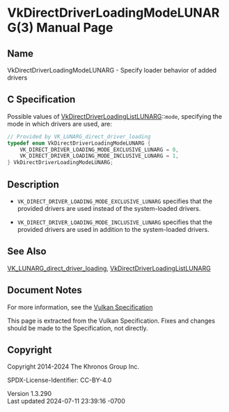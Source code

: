 # VkDirectDriverLoadingModeLUNARG(3) Manual Page

## Name

VkDirectDriverLoadingModeLUNARG - Specify loader behavior of added
drivers



## <a href="#_c_specification" class="anchor"></a>C Specification

Possible values of
[VkDirectDriverLoadingListLUNARG](https://registry.khronos.org/vulkan/specs/1.3-extensions/man/html/VkDirectDriverLoadingListLUNARG.html)::`mode`,
specifying the mode in which drivers are used, are:

``` c
// Provided by VK_LUNARG_direct_driver_loading
typedef enum VkDirectDriverLoadingModeLUNARG {
    VK_DIRECT_DRIVER_LOADING_MODE_EXCLUSIVE_LUNARG = 0,
    VK_DIRECT_DRIVER_LOADING_MODE_INCLUSIVE_LUNARG = 1,
} VkDirectDriverLoadingModeLUNARG;
```

## <a href="#_description" class="anchor"></a>Description

- `VK_DIRECT_DRIVER_LOADING_MODE_EXCLUSIVE_LUNARG` specifies that the
  provided drivers are used instead of the system-loaded drivers.

- `VK_DIRECT_DRIVER_LOADING_MODE_INCLUSIVE_LUNARG` specifies that the
  provided drivers are used in addition to the system-loaded drivers.

## <a href="#_see_also" class="anchor"></a>See Also

[VK_LUNARG_direct_driver_loading](https://registry.khronos.org/vulkan/specs/1.3-extensions/man/html/VK_LUNARG_direct_driver_loading.html),
[VkDirectDriverLoadingListLUNARG](https://registry.khronos.org/vulkan/specs/1.3-extensions/man/html/VkDirectDriverLoadingListLUNARG.html)

## <a href="#_document_notes" class="anchor"></a>Document Notes

For more information, see the <a
href="https://registry.khronos.org/vulkan/specs/1.3-extensions/html/vkspec.html#VkDirectDriverLoadingModeLUNARG"
target="_blank" rel="noopener">Vulkan Specification</a>

This page is extracted from the Vulkan Specification. Fixes and changes
should be made to the Specification, not directly.

## <a href="#_copyright" class="anchor"></a>Copyright

Copyright 2014-2024 The Khronos Group Inc.

SPDX-License-Identifier: CC-BY-4.0

Version 1.3.290  
Last updated 2024-07-11 23:39:16 -0700
